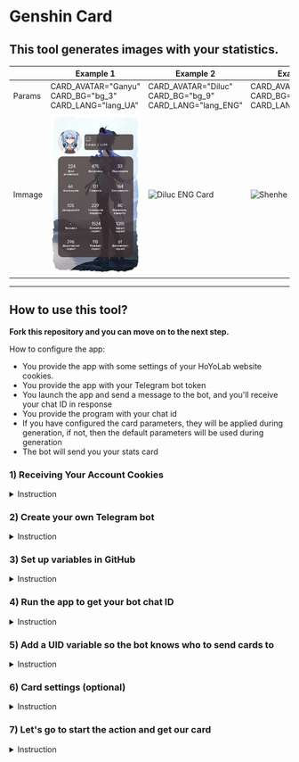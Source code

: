 # Genshin Card
## This tool generates images with your statistics.

|        | Example 1                                                        | Example 2                                                         | Example 3                                                          | Default                                                         |
| ------ | ---------------------------------------------------------------- | ----------------------------------------------------------------- | ------------------------------------------------------------------ | --------------------------------------------------------------- |
| Params | CARD_AVATAR="Ganyu" <br> CARD_BG="bg_3" <br> CARD_LANG="lang_UA" | CARD_AVATAR="Diluc" <br> CARD_BG="bg_9" <br> CARD_LANG="lang_ENG" | CARD_AVATAR="Shenhe" <br> CARD_BG="bg_10" <br> CARD_LANG="lang_RU" | CARD_AVATAR=Default <br> CARD_BG=Default <br> CARD_LANG=Default |
| Immage | ![Ganyu UA Card](README/Ganyu_UA.png)                            | ![Diluc ENG Card](README/Diluc_ENG.png)                           | ![Shenhe RU Card](README/Shenhe_RU.png)                            | ![Default Card](README/Default_card.png)                        |


---

## How to use this tool?
**Fork this repository and you can move on to the next step.**

How to configure the app:
- You provide the app with some settings of your HoYoLab website cookies.
- You provide the app with your Telegram bot token
- You launch the app and send a message to the bot, and you'll receive your chat ID in response
- You provide the program with your chat id
- If you have configured the card parameters, they will be applied during generation, if not, then the default parameters will be used during generation
- The bot will send you your stats card


  
### 1) Receiving Your Account Cookies
  <details>
  <summary>Instruction</summary>

1. I'm using Chrome browser, if you're using a different browser, some names may vary.
2. Open the **[get cookies skript](get_cookies.js)** file and copy its contents.
    ```
    var cookie=start();
    var ask=confirm('Cookie: '+cookie+'\n\nClick confirm to copy Cookie.');if(ask==true){copy(cookie);msg=cookie}else{msg='Cancel'}
    function start() {
        return "ltoken=" + getCookie("ltoken") + ";ltuid=" + getCookie("ltuid") + ";";
        function getCookie(name) {
            const value = ";" + document.cookie;
            const parts = value.split("; " + name + "=");
            if (parts.length === 2) return parts.pop().split(';').shift();
        }
    }
    ```
3. Go to https://www.hoyolab.com/genshin/ then login.
4. Right-click on the page and click on **View Code**, then click on the **Console** tab.
5. Paste the code you copied in the second paragraph and press **Enter**.
6. In the window that appears, click **Ok** and the necessary Cookies will be automatically copied to your clipboard. 
![Cookie copy window](README/HoYoLab/Cookie.png)
</details>

### 2) Create your own Telegram bot
<details>
<summary>Instruction</summary>

1. Open a chat with an official Telegram  bot ([@botfather](https://t.me/botfather)) to create your own bot.
2. Send the bot the command "/newbot" to initiate the process of creating a new bot
3. Come up with a name for your bot, in my case it will be "GenshinCard"
4. Now we need to come up with a nickname for the bot, I chose "GenshinCardExampleBot"
5. In response, we will receive a message containing a link to your bot and an API token
</details>

### 3) Set up variables in GitHub

<details>
<summary>Instruction</summary>

#### Adding cookies

1. Let's add Cookies to the variable, for this go to the following path in the cloned repository
**Settings** -> **Secrets**  -> **Actions**  -> **New repository secret**
![Path to add Cookies to repository variable](README/GitHub/github_1.png)
2. Enter a variable name and Cookies depending on what you want to set up your repository for. 
![Page for adding variables](README/GitHub/github_2.png)
In the first field you need to specify the name of the variable, in the second field Cookies. See examples below.
3. Variable name: `HOYOLAB_COOKIES`, Cookies example: `["ltoken=a**************************************B;ltuid=1******2;","ltoken=c**************************************D;ltuid=3******4;","ltoken=e**************************************F;ltuid=5******6;"]`
In this case, you need to open square brackets `[` list received in the section `Getting your account's Cookies`, Cookies must be in double quotes `"`, separated by commas and then close square brackets `]`.
4. Click the **Add secret** button to add a variable.
![Adding Cookies for Multiple Accounts](README/GitHub/github_2.2.png)

#### Adding API keys of Telegram bot

The first two steps are similar, so let's move on to the third
3. Variable name: `TG_API`, Secret: `5656875323:AAG9KsVrNg02cvBgIbpUOs18htgaPKQehGw`(the API key of your bot)
![Adding Cookies](README/Telegram/TG_API.png)
</details>

### 4) Run the app to get your bot chat ID
<details>
<summary>Instruction</summary>

1. Open "Actions" in a new tab because we will still need the current one.
2. Create an action that will be executed daily at 06:00 (UTC+8)
	**Actions** -> **Card generate**  -> **Run workflow**  -> **Run workflow**
	![Adding Actions](README/GitHub/Add_Action.png)
3. Now go to your telegram bot and run it, if everything is done correctly you will get a message with your ID. Take your time, the bot needs time to install all modules and start. (You can send him any messages to make sure you don't miss a moment when he will be working)
	![Get UID](README/Telegram/YourBot_UID.png)
</details>

### 5) Add a UID variable so the bot knows who to send cards to
<details>
<summary>Instruction</summary>

1. We return to the first tab (do not close the second one, you will also need it a little later)
2. Add another secret, name: `TG_UID`, Secret: `1008299086` (Your UID)
	![Adding TG_UID](README/GitHub/TG_UID.png)
</details> 

### 6) Card settings (optional)
<details>
<summary>Instruction</summary>

#### Avatar settings

1. Choose an avatar
    <details>
    <summary>Show available avatars (60)</summary>

    | Immage                                                    | Params               | Immage                                                | Params             |
    | --------------------------------------------------------- | -------------------- | ----------------------------------------------------- | ------------------ |
    | ![Albedo](img/avatars/Albedo.png)                         | `Albedo`             | ![Aloy](img/avatars/Aloy.png)                         | `Aloy`             |
    | ![Amber](img/avatars/Amber.png)                           | `Amber`              | ![Arataki_Itto](img/avatars/Arataki_Itto.png)         | `Arataki_Itto`     |
    | ![Barbara](img/avatars/Barbara.png)                       | `Barbara`            | ![Beidou](img/avatars/Beidou.png)                     | `Beidou`           |
    | ![Bennett](img/avatars/Bennett.png)                       | `Bennett`            | ![Candace](img/avatars/Candace.png)                   | `Candace`          |
    | ![Chongyun](img/avatars/Chongyun.png)                     | `Chongyun`           | ![Cyno](img/avatars/Cyno.png)                         | `Cyno`             |
    | ![Diluc](img/avatars/Diluc.png)                           | `Diluc`              | ![Diona](img/avatars/Diona.png)                       | `Diona`            |
    | ![Dori](img/avatars/Dori.png)                             | `Dori`               | ![Eula](img/avatars/Eula.png)                         | `Eula`             |
    | ![Faruzan](img/avatars/Faruzan.png)                       | `Faruzan`            | ![Fischl](img/avatars/Fischl.png)                     | `Fischl`           |
    | ![Ganyu](img/avatars/Ganyu.png)                           | `Ganyu`              | ![Gorou](img/avatars/Gorou.png)                       | `Gorou`            |
    | ![Hu_Tao](img/avatars/Hu_Tao.png)                         | `Hu_Tao`             | ![Jean](img/avatars/Jean.png)                         | `Jean`             |
    | ![Kaedehara_Kazuha](img/avatars/Kaedehara_Kazuha.png)     | `Kaedehara_Kazuha`   | ![Kaeya](img/avatars/Kaeya.png)                       | `Kaeya`            |
    | ![Kamisato_Ayaka](img/avatars/Kamisato_Ayaka.png)         | `Kamisato_Ayaka`     | ![Kamisato_Ayato](img/avatars/Kamisato_Ayato.png)     | `Kamisato_Ayato`   |
    | ![Keqing](img/avatars/Keqing.png)                         | `Keqing`             | ![Klee](img/avatars/Klee.png)                         | `Klee`             |
    | ![Kujou_Sara](img/avatars/Kujou_Sara.png)                 | `Kujou_Sara`         | ![Kuki_Shinobu](img/avatars/Kuki_Shinobu.png)         | `Kuki_Shinobu`     |
    | ![Layla](img/avatars/Layla.png)                           | `Layla`              | ![Lisa](img/avatars/Lisa.png)                         | `Lisa`             |
    | ![Mona](img/avatars/Mona.png)                             | `Mona`               | ![Ningguang](img/avatars/Ningguang.png)               | `Ningguang`        |
    | ![Noelle](img/avatars/Noelle.png)                         | `Noelle`             | ![Paimon](img/avatars/Paimon.png)                     | `Paimon`           |
    | ![Qiqi](img/avatars/Qiqi.png)                             | `Qiqi`               | ![Raiden_Shogun](img/avatars/Raiden_Shogun.png)       | `Raiden_Shogun`    |
    | ![Razor](img/avatars/Razor.png)                           | `Razor`              | ![Rosaria](img/avatars/Rosaria.png)                   | `Rosaria`          |
    | ![Sangonomiya_Kokomi](img/avatars/Sangonomiya_Kokomi.png) | `Sangonomiya_Kokomi` | ![Sayu](img/avatars/Sayu.png)                         | `Sayu`             |
    | ![Shenhe](img/avatars/Shenhe.png)                         | `Shenhe`             | ![Shikanoin_Heizou](img/avatars/Shikanoin_Heizou.png) | `Shikanoin_Heizou` |
    | ![Sucrose](img/avatars/Sucrose.png)                       | `Sucrose`            | ![Tartaglia](img/avatars/Tartaglia.png)               | `Tartaglia`        |
    | ![Thoma](img/avatars/Thoma.png)                           | `Thoma`              | ![Tighnari](img/avatars/Tighnari.png)                 | `Tighnari`         |
    | ![Traveler_Eather](img/avatars/Traveler_Eather.png)       | `Traveler_Eather`    | ![Traveler_Lumine](img/avatars/Traveler_Lumine.png)   | `Traveler_Lumine`  |
    | ![Venti](img/avatars/Venti.png)                           | `Venti`              | ![Wanderer](img/avatars/Wanderer.png)                 | `Wanderer`         |
    | ![Xiangling](img/avatars/Xiangling.png)                   | `Xiangling`          | ![Xiao](img/avatars/Xiao.png)                         | `Xiao`             |
    | ![Xingqiu](img/avatars/Xingqiu.png)                       | `Xingqiu`            | ![Xinyan](img/avatars/Xinyan.png)                     | `Xinyan`           |
    | ![Yae_Miko](img/avatars/Yae_Miko.png)                     | `Yae_Miko`           | ![Yanfei](img/avatars/Yanfei.png)                     | `Yanfei`           |
    | ![Yelan](img/avatars/Yelan.png)                           | `Yelan`              | ![Yoimiya](img/avatars/Yoimiya.png)                   | `Yoimiya`          |
    | ![Yun_Jin](img/avatars/Yun_Jin.png)                       | `Yun_Jin`            | ![Zhongli](img/avatars/Zhongli.png)                   | `Zhongli`          |
    </details> 

2. Add a secret with the name `CARD_AVATAR` and the avatar parameter of your choice. For example, I chose `Chongyun`
	![Adding CARD_AVATAR](README/GitHub/CARD_AVATAR.png)

#### Background settings

1. Choose an background
    <details>
    <summary>Show available backgrouns (24)</summary>

    | Immage                     | Params  | Immage                     | Params  |
    | -------------------------- | ------- | -------------------------- | ------- |
    | ![bg_1](img/bg/bg_1.png)   | `bg_1`  | ![bg_2](img/bg/bg_2.png)   | `bg_2`  |
    | ![bg_3](img/bg/bg_3.png)   | `bg_3`  | ![bg_4](img/bg/bg_4.png)   | `bg_4`  |
    | ![bg_5](img/bg/bg_5.png)   | `bg_5`  | ![bg_6](img/bg/bg_6.png)   | `bg_1`  |
    | ![bg_7](img/bg/bg_7.png)   | `bg_7`  | ![bg_8](img/bg/bg_8.png)   | `bg_8`  |
    | ![bg_9](img/bg/bg_9.png)   | `bg_9`  | ![bg_10](img/bg/bg_10.png) | `bg_10` |
    | ![bg_11](img/bg/bg_11.png) | `bg_11` | ![bg_12](img/bg/bg_12.png) | `bg_12` |
    | ![bg_13](img/bg/bg_13.png) | `bg_13` | ![bg_14](img/bg/bg_14.png) | `bg_14` |
    | ![bg_15](img/bg/bg_15.png) | `bg_15` | ![bg_16](img/bg/bg_16.png) | `bg_16` |
    | ![bg_17](img/bg/bg_17.png) | `bg_17` | ![bg_18](img/bg/bg_18.png) | `bg_18` |
    | ![bg_19](img/bg/bg_19.png) | `bg_19` | ![bg_20](img/bg/bg_20.png) | `bg_20` |
    | ![bg_21](img/bg/bg_21.png) | `bg_21` | ![bg_22](img/bg/bg_22.png) | `bg_22` |
    | ![bg_23](img/bg/bg_23.png) | `bg_23` | ![bg_24](img/bg/bg_24.png) | `bg_24` |
    | ![bg_25](img/bg/bg_25.png) | `bg_25` | ![bg_26](img/bg/bg_26.png) | `bg_26` |
    | ![bg_27](img/bg/bg_27.png) | `bg_27` | ![bg_28](img/bg/bg_28.png) | `bg_28` |
    | ![bg_29](img/bg/bg_29.png) | `bg_29` | ![bg_30](img/bg/bg_30.png) | `bg_30` |
    | ![bg_31](img/bg/bg_31.png) | `bg_31` | ![bg_32](img/bg/bg_32.png) | `bg_32` |
    </details> 

2. Add a secret with the name `CARD_BG` and the avatar parameter of your choice. For example, I chose `bg_4`
	![Adding CARD_BG](README/GitHub/CARD_BG.png)

#### Language settings

1. Choose an language
    <details>
    <summary>Show available languages (3)</summary>

    | Immage                           | Params    | Immage                             | Params     |
    | -------------------------------- | --------- | ---------------------------------- | ---------- |
    | ![lang_UA](img/lang/lang_UA.png) | `lang_UA` | ![lang_ENG](img/lang/lang_ENG.png) | `lang_ENG` |
    | ![lang_RU](img/lang/lang_RU.png) | `lang_RU` |
    </details> 

2. Add a secret with the name `CARD_LANG` and the avatar parameter of your choice. For example, I chose `lang_UA`
	![Adding CARD_LANG](README/GitHub/CARD_LANG.png)
</details> 



### 7) Let's go to start the action and get our card

<details>
<summary>Instruction</summary>

1. Follow the same steps as in section 4. I've made very detailed comments, so you'll always know what the app is doing right now.
	![App execution](README/GitHub/App_Execution.png)
2. If you did everything correctly, the bot will send you a card to each specified account
	![Cards in chat](README/Telegram/YourBot_Cards.png)
3. Result (Because telegram compresses the image before sending and changes the format to jpg, the background appears in the card. If you send cards without compression, the format will not change)
	![Result](README/Telegram/YourBot_Card.jpg)
</details> 
